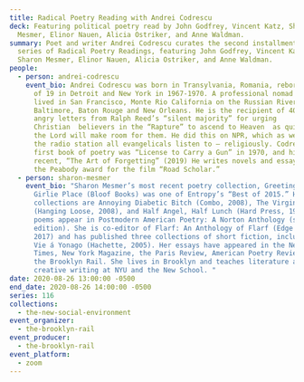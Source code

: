 ```yaml
---
title: Radical Poetry Reading with Andrei Codrescu
deck: Featuring political poetry read by John Godfrey, Vincent Katz, Sharon
  Mesmer, Elinor Nauen, Alicia Ostriker, and Anne Waldman.
summary: Poet and writer Andrei Codrescu curates the second installment in a new
  series of Radical Poetry Readings, featuring John Godfrey, Vincent Katz,
  Sharon Mesmer, Elinor Nauen, Alicia Ostriker, and Anne Waldman.
people:
  - person: andrei-codrescu
    event_bio: Andrei Codrescu was born in Transylvania, Romania, reborn at the age
      of 19 in Detroit and New York in 1967-1970. A professional nomad he has
      lived in San Francisco, Monte Rio California on the Russian River,
      Baltimore, Baton Rouge and New Orleans. He is the recipient of 40,000
      angry letters from Ralph Reed’s “silent majority” for urging
      Christian  believers in the “Rapture” to ascend to Heaven  as quickly as
      the Lord will make room for them. He did this on NPR, which as we know, is
      the radio station all evangelicals listen to – religiously. Codrescu’s
      first book of poetry was “License to Carry a Gun” in 1970, and his most
      recent, “The Art of Forgetting” (2019) He writes novels and essays and won
      the Peabody award for the film “Road Scholar.”
  - person: sharon-mesmer
    event_bio: "Sharon Mesmer’s most recent poetry collection, Greetings From My
      Girlie Place (Bloof Books) was one of Entropy’s “Best of 2015.” Her other
      collections are Annoying Diabetic Bitch (Combo, 2008), The Virgin Formica
      (Hanging Loose, 2008), and Half Angel, Half Lunch (Hard Press, 1998). Four
      poems appear in Postmodern American Poetry: A Norton Anthology (second
      edition). She is co-editor of Flarf: An Anthology of Flarf (Edge Books,
      2017) and has published three collections of short fiction, including Ma
      Vie á Yonago (Hachette, 2005). Her essays have appeared in the New York
      Times, New York Magazine, the Paris Review, American Poetry Review, and
      the Brooklyn Rail. She lives in Brooklyn and teaches literature and
      creative writing at NYU and the New School. "
date: 2020-08-26 13:00:00 -0500
end_date: 2020-08-26 14:00:00 -0500
series: 116
collections:
  - the-new-social-environment
event_organizer:
  - the-brooklyn-rail
event_producer:
  - the-brooklyn-rail
event_platform:
  - zoom
---
```

